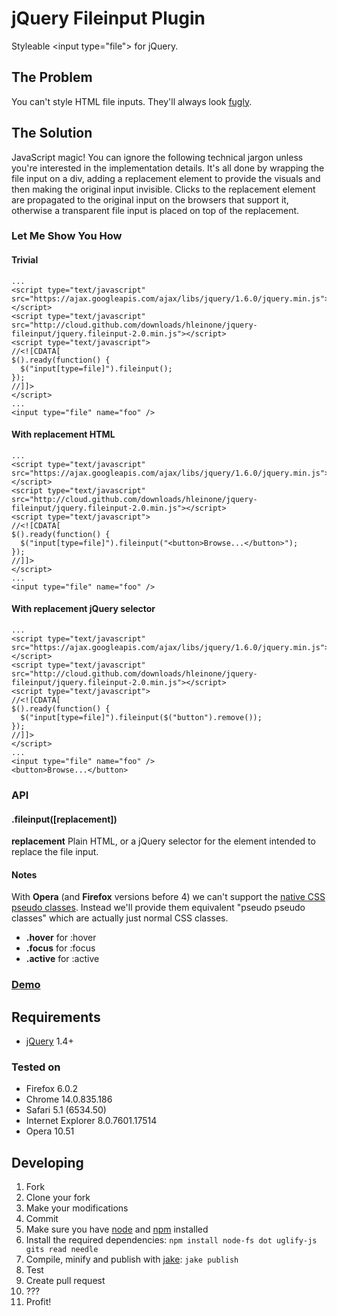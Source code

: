 # jQuery Fileinput Plugin
Styleable &lt;input type="file"&gt; for jQuery.

## The Problem
You can't style HTML file inputs. They'll always look [fugly](http://www.urbandictionary.com/define.php?term=fugly).

## The Solution
JavaScript magic! You can ignore the following technical jargon unless you're interested in the implementation details. It's all done by wrapping the file input on a div, adding a replacement element to provide the visuals and then making the original input invisible. Clicks to the replacement element are propagated to the original input on the browsers that support it, otherwise a transparent file input is placed on top of the replacement.

### Let Me Show You How

#### Trivial
    ...
    <script type="text/javascript" src="https://ajax.googleapis.com/ajax/libs/jquery/1.6.0/jquery.min.js"></script>
    <script type="text/javascript" src="http://cloud.github.com/downloads/hleinone/jquery-fileinput/jquery.fileinput-2.0.min.js"></script>
    <script type="text/javascript">
    //<![CDATA[
    $().ready(function() {
      $("input[type=file]").fileinput();
    });
    //]]>
    </script>
    ...
    <input type="file" name="foo" />

#### With replacement HTML
    ...
    <script type="text/javascript" src="https://ajax.googleapis.com/ajax/libs/jquery/1.6.0/jquery.min.js"></script>
    <script type="text/javascript" src="http://cloud.github.com/downloads/hleinone/jquery-fileinput/jquery.fileinput-2.0.min.js"></script>
    <script type="text/javascript">
    //<![CDATA[
    $().ready(function() {
      $("input[type=file]").fileinput("<button>Browse...</button>");
    });
    //]]>
    </script>
    ...
    <input type="file" name="foo" />

#### With replacement jQuery selector
    ...
    <script type="text/javascript" src="https://ajax.googleapis.com/ajax/libs/jquery/1.6.0/jquery.min.js"></script>
    <script type="text/javascript" src="http://cloud.github.com/downloads/hleinone/jquery-fileinput/jquery.fileinput-2.0.min.js"></script>
    <script type="text/javascript">
    //<![CDATA[
    $().ready(function() {
      $("input[type=file]").fileinput($("button").remove());
    });
    //]]>
    </script>
    ...
    <input type="file" name="foo" />
    <button>Browse...</button>

### API

#### .fileinput([replacement])

**replacement** Plain HTML, or a jQuery selector for the element intended to replace the file input.

#### Notes

With **Opera** (and **Firefox** versions before 4) we can't support the [native CSS pseudo classes](http://www.w3schools.com/css/css_pseudo_classes.asp). Instead we'll provide them equivalent "pseudo pseudo classes" which are actually just normal CSS classes.

* **.hover** for :hover
* **.focus** for :focus
* **.active** for :active

### [Demo](http://jsfiddle.net/hleinone/UF4nr/)

## Requirements

* [jQuery](http://jquery.com/) 1.4+

### Tested on

* Firefox 6.0.2
* Chrome 14.0.835.186
* Safari 5.1 (6534.50)
* Internet Explorer 8.0.7601.17514
* Opera 10.51

## Developing

1. Fork
1. Clone your fork
1. Make your modifications
1. Commit
1. Make sure you have [node](http://nodejs.org/) and [npm](http://npmjs.org/) installed
1. Install the required dependencies: `npm install node-fs dot uglify-js gits read needle`
1. Compile, minify and publish with [jake](https://github.com/mde/jake): `jake publish` 
1. Test
1. Create pull request
1. ???
1. Profit!
